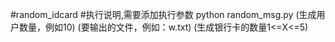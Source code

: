 #random_idcard
#执行说明,需要添加执行参数
python random_msg.py (生成用户数量，例如10) (要输出的文件，例如：w.txt) (生成银行卡的数量1<=X<=5)
